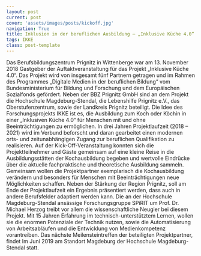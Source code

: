 ```yaml
---
layout: post
current: post
cover: 'assets/images/posts/kickoff.jpg'
navigation: True
title: Inklusion in der beruflichen Ausbildung – „Inklusive Küche 4.0“ offiziell gestartet
tags: IKKE
class: post-template
---
```



Das Berufsbildungszentrum Prignitz in Wittenberge war am 13. November 2018 Gastgeber der Auftaktveranstaltung für das Projekt „Inklusive Küche 4.0“. Das Projekt wird von insgesamt fünf Partnern getragen und im Rahmen des Programmes „Digitale Medien in der beruflichen Bildung“ vom Bundesministerium für Bildung und Forschung und dem Europäischen Sozialfonds gefördert.
Neben der BBZ Prignitz GmbH sind an dem Projekt die Hochschule Magdeburg-Stendal, die Lebenshilfe Prignitz e.V., das Oberstufenzentrum, sowie der Landkreis Prignitz beteiligt.
Die Idee des Forschungsprojekts IKKE ist es, die Ausbildung zum Koch oder Köchin in einer „Inklusiven Küche 4.0“ für Menschen mit und ohne Beeinträchtigungen zu ermöglichen. In drei Jahren Projektlaufzeit (2018 – 2021) wird im Verbund beforscht und daran gearbeitet einen modernen orts- und zeitunabhängigen Zugang zur beruflichen Qualifikation zu realisieren.
Auf der Kick-Off-Veranstaltung konnten sich die Projektteilnehmer und Gäste gemeinsam auf eine kleine Reise in die Ausbildungsstätten der Kochausbildung begeben und wertvolle Eindrücke über die aktuelle fachpraktische und theoretische Ausbildung sammeln.
Gemeinsam wollen die Projektpartner exemplarisch die Kochausbildung verändern und besonders für Menschen mit Beeinträchtigungen neue Möglichkeiten schaffen. Neben der Stärkung der Region Prignitz, soll am Ende der Projektlaufzeit ein Ergebnis präsentiert werden, dass auch in andere Berufsfelder adaptiert werden kann.
Die an der Hochschule Magdeburg-Stendal ansässige Forschungsgruppe SPiRIT um Prof. Dr. Michael Herzog treibt vor allem die wissenschaftliche Neugier bei diesem Projekt. Mit 15 Jahren Erfahrung im technisch-unterstütztem Lernen, wollen sie die enormen Potenziale der Technik nutzen, sowie die Automatisierung von Arbeitsabläufen und die Entwicklung von Medienkompetenz vorantreiben.
Das nächste Meilensteintreffen der beteiligten Projektpartner, findet Im Juni 2019 am Standort Magdeburg der Hochschule Magdeburg-Stendal statt.
